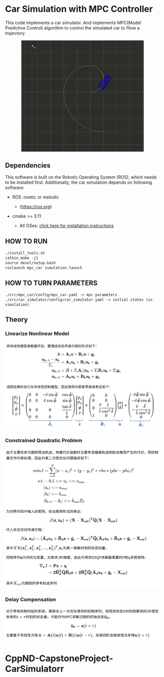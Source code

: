 #  Car Simulation with MPC Controller 

This code implements a car simulator. And implements MPC(Model Predictive Control) algorithm to control the simulated car to fllow a trajectory.

<p align="center">
    <img src="mpc.gif" width="400"/>
</p>

## Dependencies

This software is built on the Robotic Operating System (ROS), which needs to be installed first. Additionally, the car simulation depends on following software:

* ROS :noetic or melodic
  * (https://ros.org)
  
* cmake >= 3.11
  * All OSes: [click here for installation instructions](https://cmake.org/install/)

## HOW TO RUN

```
./install_tools.sh
catkin_make -j1
source devel/setup.bash
roslaunch mpc_car simulation.launch
```

## HOW TO TURN PARAMETERS

```
./src/mpc_car/config/mpc_car.yaml -> mpc parameters
./src/car_simulator/config/car_simulator.yaml -> initial states (in simulation)
```

## Theory

### Linearize  Nonlinear Model

<p align="center">
  <img src="equation1.png" width="800"/>
</p>

### Constrained Quadratic Problem
 
<p align="center">
   <img src="equation2.png" width="800"/>
</p>

### Delay Compensation

<p align="center">
  <img src="equation3.png" width="800"/>
 </p>

# CppND-CapstoneProject-CarSimulatorr
